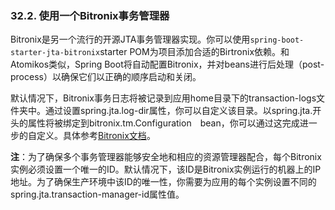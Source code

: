 ### 32.2. 使用一个Bitronix事务管理器

Bitronix是另一个流行的开源JTA事务管理器实现。你可以使用`spring-boot-starter-jta-bitronix`starter POM为项目添加合适的Birtronix依赖。和Atomikos类似，Spring Boot将自动配置Bitronix，并对beans进行后处理（post-process）以确保它们以正确的顺序启动和关闭。

默认情况下，Bitronix事务日志将被记录到应用home目录下的transaction-logs文件夹中。通过设置spring.jta.log-dir属性，你可以自定义该目录。以spring.jta.开头的属性将被绑定到bitronix.tm.Configuration　bean，你可以通过这完成进一步的自定义。具体参考[Bitronix文档](http://btm.codehaus.org/api/2.0.1/bitronix/tm/Configuration.html)。

**注**：为了确保多个事务管理器能够安全地和相应的资源管理器配合，每个Bitronix实例必须设置一个唯一的ID。默认情况下，该ID是Bitronix实例运行的机器上的IP地址。为了确保生产环境中该ID的唯一性，你需要为应用的每个实例设置不同的spring.jta.transaction-manager-id属性值。
